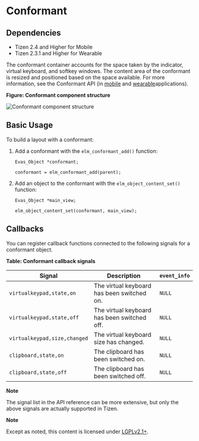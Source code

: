 # Conformant

## Dependencies

- Tizen 2.4 and Higher for Mobile
- Tizen 2.3.1 and Higher for Wearable

The conformant container accounts for the space taken by the indicator, virtual keyboard, and softkey windows. The content area of the conformant is resized and positioned based on the space available. For more information, see the Conformant API (in [mobile](../../../../../org.tizen.native.mobile.apireference/group__Conformant.html) and [wearable](../../../../../org.tizen.native.wearable.apireference/group__Conformant.html)applications).

**Figure: Conformant component structure**

![Conformant component structure](.mdconformant.png)

## Basic Usage

To build a layout with a conformant:

1. Add a conformant with the `elm_conformant_add()` function:

   ```
   Evas_Object *conformant;

   conformant = elm_conformant_add(parent);
   ```

2. Add an object to the conformant with the `elm_object_content_set()` function:

   ```
   Evas_Object *main_view;

   elm_object_content_set(conformant, main_view);
   ```

## Callbacks

You can register callback functions connected to the following signals for a conformant object.

**Table: Conformant callback signals**

| Signal                       | Description                              | `event_info` |
| ---------------------------- | ---------------------------------------- | ------------ |
| `virtualkeypad,state,on`     | The virtual keyboard has been switched on. | `NULL`       |
| `virtualkeypad,state,off`    | The virtual keyboard has been switched off. | `NULL`       |
| `virtualkeypad,size,changed` | The virtual keyboard size has changed.   | `NULL`       |
| `clipboard,state,on`         | The clipboard has been switched on.      | `NULL`       |
| `clipboard,state,off`        | The clipboard has been switched off.     | `NULL`       |

**Note**

The signal list in the API reference can be more extensive, but only the above signals are actually supported in Tizen.

**Note**

Except as noted, this content is licensed under [LGPLv2.1+](http://opensource.org/licenses/LGPL-2.1).